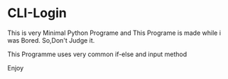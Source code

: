 # CLI-Login

This is very Minimal Python Programe and This Programe is made while i was Bored.
So,Don't Judge it.

This Programme uses very common if-else and input method

Enjoy
